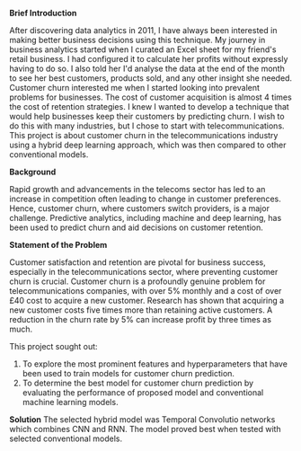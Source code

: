 **Brief Introduction**

After discovering data analytics in 2011, I have always been interested in making better business decisions using this technique. 
My journey in business analytics started when I curated an Excel sheet for my friend's retail business. 
I had configured it to calculate her profits without expressly having to do so. 
I also told her I'd analyse the data at the end of the month to see her best customers, products sold, and any other insight she needed.
Customer churn interested me when I started looking into prevalent problems for businesses. The cost of customer acquisition is almost 4 times the cost of retention strategies. 
I knew I wanted to develop a technique that would help businesses keep their customers by predicting churn. 
I wish to do this with many industries, but I chose to start with telecommunications.
This project is about customer churn in the telecommunications industry using a hybrid deep learning approach, which was then compared to other conventional models.

  **Background**

Rapid growth and advancements in the telecoms sector has led to an increase in competition often leading to change in customer preferences.
Hence, customer churn, where customers switch providers, is a major challenge. Predictive analytics, including machine and deep learning, has been used to predict churn and aid decisions on customer retention.


  **Statement of the Problem**
  
Customer satisfaction and retention are pivotal for business success, especially in the telecommunications sector, where preventing customer churn is crucial. Customer churn is a profoundly genuine problem for telecommunications companies, with over 5% monthly and a cost of over £40 cost to acquire a new customer. Research has shown that acquiring a new customer costs five times more than retaining active customers. A reduction in the churn rate by 5% can increase profit by three times as much.

This project sought out:
1. To explore the most prominent features and hyperparameters that have been used to train models for customer churn prediction.
2. To determine the best model for customer churn prediction by evaluating the performance of proposed model and conventional machine learning models.

**Solution**
The selected hybrid model was Temporal Convolutio networks which combines CNN and RNN. The model proved best when tested with selected conventional models.
